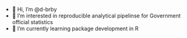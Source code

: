 - 👋 Hi, I’m @d-brby
- 👀 I’m interested in reproducible analytical pipelinse for Government official statistics
- 🌱 I’m currently learning package development in R
<!---
d-brby/d-brby is a ✨ special ✨ repository because its `README.md` (this file) appears on your GitHub profile.
You can click the Preview link to take a look at your changes.
--->
